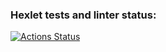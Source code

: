 ### Hexlet tests and linter status:
[![Actions Status](https://github.com/Cabyca/php-project-lvl4/workflows/hexlet-check/badge.svg)](https://github.com/Cabyca/php-project-lvl4/actions)